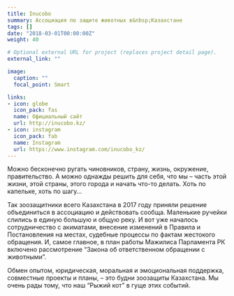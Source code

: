 ```yaml
---
title: Inucobo
summary: Ассоциация по защите животных в&nbsp;Казахстане
tags: []
date: "2018-03-01T00:00:00Z"
weight: 40

# Optional external URL for project (replaces project detail page).
external_link: ""

image:
  caption: ""
  focal_point: Smart

links:
- icon: globe
  icon_pack: fas
  name: Официальный сайт
  url: http://inucobo.kz/
- icon: instagram
  icon_pack: fab
  name: Instagram
  url: https://www.instagram.com/inucobo_kz/
---
```

Можно бесконечно ругать чиновников, страну, жизнь, окружение, правительство. А можно однажды решить для себя, что мы – часть этой жизни, этой страны, этого города и начать что-то делать. Хоть по капельке, хоть по шагу…

Так зоозащитники всего Казахстана в 2017 году приняли решение объединиться в ассоциацию и действовать сообща. Маленькие ручейки слились в единую большую и общую реку. И вот уже началось сотрудничество с акиматами, внесение изменений в Правила и Постановления на местах, судебные процессы по фактам жестокого обращения. И, самое главное, в план работы Мажилиса Парламента РК включено рассмотрение “Закона об ответственном обращении с животными”.

Обмен опытом, юридическая, моральная и эмоциональная поддержка, совместные проекты и планы, – это будни зоозащиты Казахстана. Мы очень рады тому, что наш “Рыжий кот” в гуще этих событий.